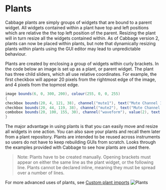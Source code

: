 # Plants

Cabbage plants are simply groups of widgets that are bound to a parent widget. All widgets contained within a plant have top and left positions which are relative the the top left position of the parent. Resizing the plant will in turn resize all the widgets contained within. As of Cabbage version 2, plants can now be placed within plants, but note that dynamically resizing plants within plants using the GUI editor may lead to unpredictable behaviour.  

Plants are created by enclosing a group of widgets within curly brackets. In the code below an image is set up as a plant, or parent widget. The plant has three child sliders, which all use relative coordinates. For example, the first checkbox will appear 20 pixels from the rightmost edge of the image, and 4 pixels from the topmost edge. 

```csharp
image bounds(6, 0, 300, 200), colour(255, 0, 0, 255)
{
checkbox bounds(20, 4, 121, 38), channel("mute1"), text("Mute Channel 1")
checkbox bounds(20, 44, 119, 38), channel("mute2"), text("Mute Channel 2")
combobox bounds(20, 100, 155, 30), channel("waveform"), value(2), text("Sine", "Square", "Sawtooth") 
}
``` 

The major advantage in using plants is that you can easily move and resize all widgets in one action. You can also save your plants and recall them later from a plant repository. Plants are intended to be reused across instruments so users do not have to keep rebuilding GUIs from scratch. Looks through the examples provided with Cabbage to see how plants are used there.  

> Note: Plants have to be created manually. Opening brackets must appear on either the same line as the plant widget, or the following line. Plants cannot be declared inline, meaning they must be spread over a number of lines. 

For more advanced uses of plants, see [Custom plant imports](./custom_plant_imports.md)
![Plants](images/plants.gif)